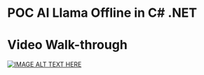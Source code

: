 # POC AI Llama Offline in C# .NET

# Video Walk-through
[![IMAGE ALT TEXT HERE](https://img.youtube.com/vi/lc6lVCe0XHI/0.jpg)](https://www.youtube.com/watch?v=lc6lVCe0XHI)
